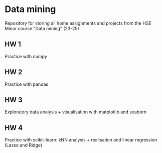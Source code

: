 # Data mining
Repository for storing all home assignments and projects from the HSE Minor course "Data mining" (23-25)
## HW 1
Practice with numpy
## HW 2 
Practice with pandas
## HW 3
Exploratory data analysis + visualisation with matplotlib and seaborn
## HW 4
Practice with scikit-learn: kNN analysis + realisation and linear regression (Lasso and Ridge)

